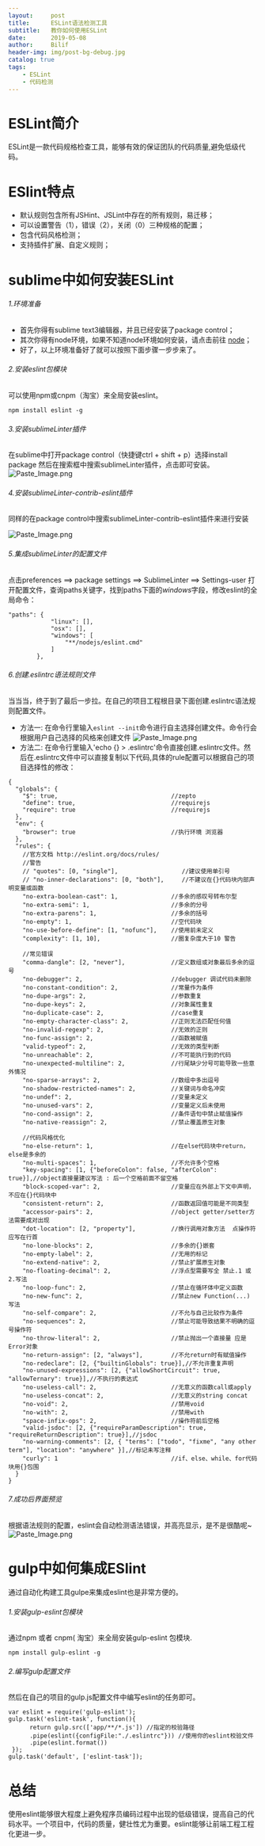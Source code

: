 ```yaml
---
layout:     post
title:      ESLint语法检测工具
subtitle:   教你如何使用ESLint
date:       2019-05-08
author:     Bilif
header-img: img/post-bg-debug.jpg
catalog: true
tags:
    - ESLint
    - 代码检测
---
```

# ESLint简介
 ESLint是一款代码规格检查工具，能够有效的保证团队的代码质量,避免低级代码。

# ESlint特点
* 默认规则包含所有JSHint、JSLint中存在的所有规则，易迁移；
* 可以设置警告（1），错误（2），关闭（0）三种规格的配置；
* 包含代码风格检测；
* 支持插件扩展、自定义规则；

# sublime中如何安装ESLint
######  1.环境准备
* 首先你得有sublime text3编辑器，并且已经安装了package control；
* 其次你得有node环境，如果不知道node环境如何安装，请点击前往 [node](http://blog.csdn.net/zhyh1986/article/details/39249655)；
* 好了，以上环境准备好了就可以按照下面步骤一步步来了。

######  2.安装eslint包模块
可以使用npm或cnpm（淘宝）来全局安装eslint。
```
npm install eslint -g
```
######  3.安装sublimeLinter插件
在sublime中打开package control（快捷键ctrl + shift + p）选择install package 然后在搜索框中搜索sublimeLinter插件，点击即可安装。
![Paste_Image.png](http://upload-images.jianshu.io/upload_images/4190280-8f7e583f8a9c2182.png?imageMogr2/auto-orient/strip%7CimageView2/2/w/1240)
######  4.安装sublimeLinter-contrib-eslint插件
同样的在package control中搜索sublimeLinter-contrib-eslint插件来进行安装

![Paste_Image.png](http://upload-images.jianshu.io/upload_images/4190280-8cdff41f8c548a83.png?imageMogr2/auto-orient/strip%7CimageView2/2/w/1240)
######  5.集成sublimeLinter的配置文件
点击preferences ==> package settings ==> SublimeLinter ==> Settings-user 打开配置文件，查询paths关键字，找到paths下面的*windows*字段，修改eslint的全局命令：
```
"paths": {
            "linux": [],
            "osx": [],
            "windows": [
                "**/nodejs/eslint.cmd"
            ]
        },
```
######  6.创建.eslintrc语法规则文件
当当当，终于到了最后一步拉。在自己的项目工程根目录下面创建.eslintrc语法规则配置文件。
* 方法一: 在命令行里输入`eslint --init`命令进行自主选择创建文件。命令行会根据用户自己选择的风格来创建文件
![Paste_Image.png](http://upload-images.jianshu.io/upload_images/4190280-5bdb8bb2b64b83b5.png?imageMogr2/auto-orient/strip%7CimageView2/2/w/1240)
* 方法二: 在命令行里输入'echo {} > .eslintrc'命令直接创建.eslintrc文件。然后在.eslintrc文件中可以直接复制以下代码,具体的rule配置可以根据自己的项目选择性的修改：
```
{
  "globals": {
    "$": true,                                //zepto
    "define": true,                           //requirejs
    "require": true                           //requirejs
  },
  "env": {
    "browser": true                           //执行环境 浏览器
  },
  "rules": {
    //官方文档 http://eslint.org/docs/rules/
    //警告
    // "quotes": [0, "single"],                  //建议使用单引号
    // "no-inner-declarations": [0, "both"],     //不建议在{}代码块内部声明变量或函数
    "no-extra-boolean-cast": 1,               //多余的感叹号转布尔型
    "no-extra-semi": 1,                       //多余的分号
    "no-extra-parens": 1,                     //多余的括号
    "no-empty": 1,                            //空代码块
    "no-use-before-define": [1, "nofunc"],    //使用前未定义
    "complexity": [1, 10],                    //圈复杂度大于10 警告

    //常见错误
    "comma-dangle": [2, "never"],             //定义数组或对象最后多余的逗号
    "no-debugger": 2,                         //debugger 调试代码未删除
    "no-constant-condition": 2,               //常量作为条件
    "no-dupe-args": 2,                        //参数重复
    "no-dupe-keys": 2,                        //对象属性重复
    "no-duplicate-case": 2,                   //case重复
    "no-empty-character-class": 2,            //正则无法匹配任何值
    "no-invalid-regexp": 2,                   //无效的正则
    "no-func-assign": 2,                      //函数被赋值
    "valid-typeof": 2,                        //无效的类型判断
    "no-unreachable": 2,                      //不可能执行到的代码
    "no-unexpected-multiline": 2,             //行尾缺少分号可能导致一些意外情况
    "no-sparse-arrays": 2,                    //数组中多出逗号
    "no-shadow-restricted-names": 2,          //关键词与命名冲突
    "no-undef": 2,                            //变量未定义
    "no-unused-vars": 2,                      //变量定义后未使用
    "no-cond-assign": 2,                      //条件语句中禁止赋值操作
    "no-native-reassign": 2,                  //禁止覆盖原生对象

    //代码风格优化
    "no-else-return": 1,                      //在else代码块中return，else是多余的
    "no-multi-spaces": 1,                     //不允许多个空格
    "key-spacing": [1, {"beforeColon": false, "afterColon": true}],//object直接量建议写法 : 后一个空格前面不留空格
    "block-scoped-var": 2,                    //变量应在外部上下文中声明，不应在{}代码块中
    "consistent-return": 2,                   //函数返回值可能是不同类型
    "accessor-pairs": 2,                      //object getter/setter方法需要成对出现
    "dot-location": [2, "property"],          //换行调用对象方法  点操作符应写在行首
    "no-lone-blocks": 2,                      //多余的{}嵌套
    "no-empty-label": 2,                      //无用的标记
    "no-extend-native": 2,                    //禁止扩展原生对象
    "no-floating-decimal": 2,                 //浮点型需要写全 禁止.1 或 2.写法
    "no-loop-func": 2,                        //禁止在循环体中定义函数
    "no-new-func": 2,                         //禁止new Function(...) 写法
    "no-self-compare": 2,                     //不允与自己比较作为条件
    "no-sequences": 2,                        //禁止可能导致结果不明确的逗号操作符
    "no-throw-literal": 2,                    //禁止抛出一个直接量 应是Error对象
    "no-return-assign": [2, "always"],        //不允return时有赋值操作
    "no-redeclare": [2, {"builtinGlobals": true}],//不允许重复声明
    "no-unused-expressions": [2, {"allowShortCircuit": true, "allowTernary": true}],//不执行的表达式
    "no-useless-call": 2,                     //无意义的函数call或apply
    "no-useless-concat": 2,                   //无意义的string concat
    "no-void": 2,                             //禁用void
    "no-with": 2,                             //禁用with
    "space-infix-ops": 2,                     //操作符前后空格
    "valid-jsdoc": [2, {"requireParamDescription": true, "requireReturnDescription": true}],//jsdoc
    "no-warning-comments": [2, { "terms": ["todo", "fixme", "any other term"], "location": "anywhere" }],//标记未写注释
    "curly": 1                                //if、else、while、for代码块用{}包围
  }
}
```
######  7.成功后界面预览
根据语法规则的配置，eslint会自动检测语法错误，并高亮显示，是不是很酷呢~
![Paste_Image.png](http://upload-images.jianshu.io/upload_images/4190280-e4da058dd1b91da6.png?imageMogr2/auto-orient/strip%7CimageView2/2/w/1240)
# gulp中如何集成ESlint
通过自动化构建工具gulpe来集成eslint也是非常方便的。
######  1.安装gulp-eslint包模块
通过npm 或者 cnpm( 淘宝）来全局安装gulp-eslint 包模块.
```
npm install gulp-eslint -g
```
######  2.编写gulp配置文件
然后在自己的项目的gulp.js配置文件中编写eslint的任务即可。
```
var eslint = require('gulp-eslint');
gulp.task('eslint-task', function(){
      return gulp.src(['app/**/*.js']) //指定的校验路径
      .pipe(eslint({configFile:"./.eslintrc"})) //使用你的eslint校验文件
      .pipe(eslint.format())
 });
gulp.task('default', ['eslint-task']);
```
# 总结
使用eslint能够很大程度上避免程序员编码过程中出现的低级错误，提高自己的代码水平。一个项目中，代码的质量，健壮性尤为重要。eslint能够让前端工程工程化更进一步。
